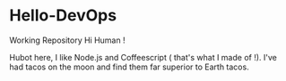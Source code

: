 # Hello-DevOps
Working Repository
Hi Human !

Hubot here, I like Node.js and Coffeescript ( that's what I made of !).
I've had tacos on the moon and find them far superior to Earth tacos.
